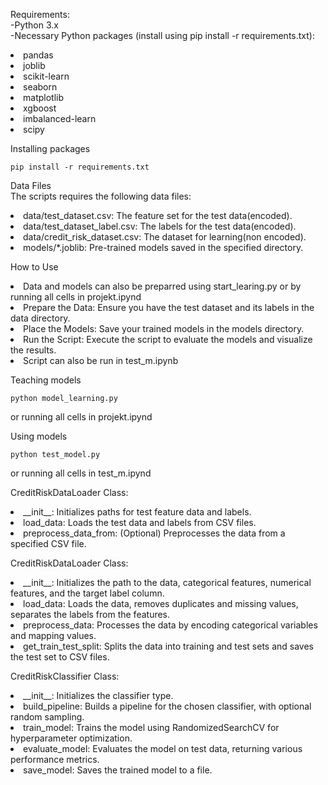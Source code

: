 Requirements:    
-Python 3.x    
-Necessary Python packages (install using pip install -r requirements.txt):        
    <li>pandas    
    <li>joblib    
    <li>scikit-learn    
    <li>seaborn    
    <li>matplotlib    
    <li>xgboost    
    <li>imbalanced-learn    
    <li>scipy 

Installing packages
```console
pip install -r requirements.txt
```

Data Files    
The scripts requires the following data files:    
    <li>data/test_dataset.csv: The feature set for the test data(encoded).        
    <li>data/test_dataset_label.csv: The labels for the test data(encoded).            
    <li>data/credit_risk_dataset.csv: The dataset for learning(non encoded).   
    <li>models/*.joblib: Pre-trained models saved in the specified directory.    


How to Use    
    <li>Data and models can also be preparred using start_learing.py or by running all cells in projekt.ipynd    
    <li>Prepare the Data: Ensure you have the test dataset and its labels in the data directory.    
    <li>Place the Models: Save your trained models in the models directory.    
    <li>Run the Script: Execute the script to evaluate the models and visualize the results.    
    <li>Script can also be run in test_m.ipynb    


Teaching models
```console
python model_learning.py
```
or running all cells in projekt.ipynd


Using models
```console
python test_model.py
```
or running all cells in test_m.ipynd


CreditRiskDataLoader Class:    
<li>__init__: Initializes paths for test feature data and labels.    
<li>load_data: Loads the test data and labels from CSV files.    
<li>preprocess_data_from: (Optional) Preprocesses the data from a specified CSV file.    


CreditRiskDataLoader Class:    
<li>__init__: Initializes the path to the data, categorical features, numerical features, and the target label column.    
<li>load_data: Loads the data, removes duplicates and missing values, separates the labels from the features.    
<li>preprocess_data: Processes the data by encoding categorical variables and mapping values.    
<li>get_train_test_split: Splits the data into training and test sets and saves the test set to CSV files.    


CreditRiskClassifier Class:    
<li>__init__: Initializes the classifier type.    
<li>build_pipeline: Builds a pipeline for the chosen classifier, with optional random sampling.    
<li>train_model: Trains the model using RandomizedSearchCV for hyperparameter optimization.    
<li>evaluate_model: Evaluates the model on test data, returning various performance metrics.    
<li>save_model: Saves the trained model to a file.    
